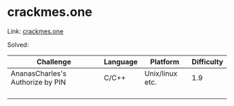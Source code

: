 # crackmes.one 

Link: [crackmes.one](https://crackmes.one/)

Solved:

| Challenge                        | Language | Platform        | Difficulty |
|----------------------------------|----------|-----------------|------------|
| AnanasCharles's Authorize by PIN | C/C++    | Unix/linux etc. | 1.9        |
|                                  |          |                 |            |
|                                  |          |                 |            |
|                                  |          |                 |            |
|                                  |          |                 |            |
